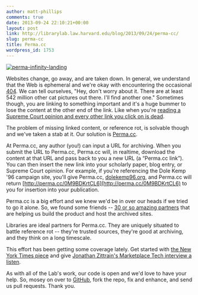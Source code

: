 ```yaml
---
author: matt-phillips
comments: true
date: 2013-09-24 22:10:21+00:00
layout: post
link: http://librarylab.law.harvard.edu/blog/2013/09/24/perma-cc/
slug: perma-cc
title: Perma.cc
wordpress_id: 1753
---
```





[![perma-infinity-landing](http://librarylab.law.harvard.edu/blog/wp-content/uploads/2013/09/perma-infinity-landing.png)](http://librarylab.law.harvard.edu/blog/wp-content/uploads/2013/09/perma-infinity-landing.png)







Websites change, go away, and are taken down. In general, we understand that the Web is ephemeral and we're okay with encountering the occasional [404](http://en.wikipedia.org/wiki/HTTP_404). We can tell ourselves, "Hey, don't worry about it. There are at least 542 million other cat pictures out there. I'll find another one." Sometimes though, you are linking to something important and it's a huge bummer to lose the content at the other end of the link. Like when you're [reading a Supreme Court opinion and every other link you click on is dead](http://papers.ssrn.com/sol3/papers.cfm?abstract_id=2329161).





The problem of missing linked content, or reference rot, is solvable though and we've taken a stab at it. Our solution is [Perma.cc](http://perma.cc).





At Perma.cc, any author (you!) can input a URL for archiving. When you submit the URL to Perma.cc, Perma.cc will, in realtime, download the content at that URL and pass back to you a new URL (a “Perma.cc link”). You can then insert the new link into your scholarly paper, blog entry, or Supreme Court opinion. For example, if you're referencing the Dole Kemp '96 campaign site, you'll give Perma.cc, [dolekemp96.org](http://dolekemp96.org), and Perma.cc will return [http://perma.cc/0M9BDKrtCL6](http://perma.cc/0M9BDKrtCL6) to  you for insertion into your publication.





Perma.cc is a big effort and we knew we'd be in over our heads if we tried to go it alone. So, we found some friends -- [30 or so amazing partners](http://perma.cc/about) that are helping us build the product and host the archived sites.





Libraries are ideal partners for Perma.cc. They are uniquely situated to battle reference rot -- they're trusted sources, they're good at archiving, and they think on a long timescale.





This effort has been getting some coverage lately. Get started with [the New York Times piece](http://www.nytimes.com/2013/09/24/us/politics/in-supreme-court-opinions-clicks-that-lead-nowhere.html) and give [Jonathan Zittrain's Marketplace Tech interview a listen](http://www.marketplace.org/shows/marketplace-tech-report/marketplace-tech-tuesday-september-24-2013).





As with all of the Lab's work, our code is open and we'd love to have your help. So, mosey on over to [GitHub](https://github.com/harvard-lil/perma), fork the repo, fix and enhance, and send us pull requests. Thank you.

